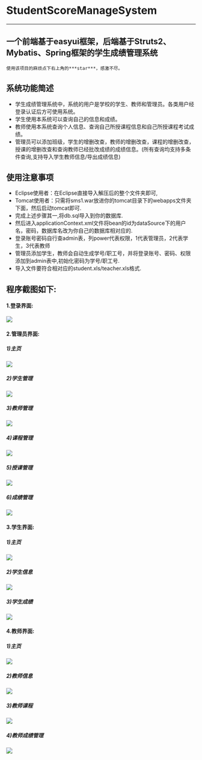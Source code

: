 # StudentScoreManageSystem
---
   
## 一个前端基于easyui框架，后端基于Struts2、Mybatis、Spring框架的学生成绩管理系统

	使用该项目的麻烦点下右上角的***star***，感激不尽。
## 系统功能简述  

- 学生成绩管理系统中，系统的用户是学校的学生、教师和管理员。各类用户经登录认证后方可使用系统。
- 学生使用本系统可以查询自己的信息和成绩。
- 教师使用本系统查询个人信息、查询自己所授课程信息和自己所授课程考试成绩。
- 管理员可以添加班级，学生的增删改查，教师的增删改查，课程的增删改查，授课的增删改查和查询教师已经批改成绩的成绩信息。(所有查询均支持多条件查询,支持导入学生教师信息/导出成绩信息)   

## 使用注意事项  

- Eclipse使用者：在Eclipse直接导入解压后的整个文件夹即可,
- Tomcat使用者：只需将sms1.war放进你的tomcat目录下的webapps文件夹下面，然后启动tomcat即可.   
- 完成上述步骤其一,将db.sql导入到你的数据库.  
- 然后进入applicationContext.xml文件将bean的id为dataSource下的用户名，密码，数据库名改为你自己的数据库相对应的.  
- 登录账号密码自行查admin表，列power代表权限，1代表管理员，2代表学生，3代表教师
- 管理员添加学生，教师会自动生成学号/职工号，并将登录账号、密码、权限添加到admin表中,初始化密码为学号/职工号.
- 导入文件要符合相对应的student.xls/teacher.xls格式.     

## 程序截图如下:  

#### 1.登录界面:
![](https://i.imgur.com/cO7dAD2.png)
#### 2.管理员界面:  
##### 1)主页
![](https://i.imgur.com/r9QJDiB.png)
##### 2)学生管理
![](https://i.imgur.com/MDdVJz6.png)
##### 3)教师管理
![](https://i.imgur.com/Tl8CQv3.png)
##### 4)课程管理
![](https://i.imgur.com/HXFcowy.png)
##### 5)授课管理
![](https://i.imgur.com/1U2SJCK.png)
##### 6)成绩管理
![](https://i.imgur.com/3UYuwiz.png)
#### 3.学生界面:  
##### 1)主页
![](https://i.imgur.com/1LkNvgs.png)
##### 2)学生信息
![](https://i.imgur.com/UOAa96v.png)
##### 3)学生成绩
![](https://i.imgur.com/bDv9xYZ.png)
#### 4.教师界面:  
##### 1)主页
![](https://i.imgur.com/zfs4NpJ.png)
##### 2)教师信息
![](https://i.imgur.com/G8Hi3hO.png)
##### 3)教师课程
![](https://i.imgur.com/jLAJCw4.png)
##### 4)教师成绩管理
![](https://i.imgur.com/T7ddQ3y.png)

